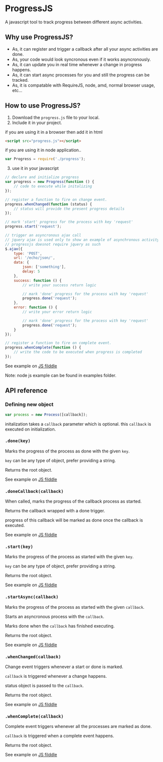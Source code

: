 # ProgressJS 

A javascript tool to track progress between different async activities.

## Why use ProgressJS?
* As, it can register and trigger a callback after all your async activities are done.
* As, your code would look syncronous even if it works asyncronously.
* As, it can update you in real time whenever a change in progress happens.
* As, it can start async processes for you and still the progress can be tracked.
* As, it is compatable with RequireJS, node, amd, normal browser usage, etc...

## How to use ProgressJS?
1. Download the `progress.js` file to your local.
2. Include it in your project.

  if you are using it in a browser then add it in html
  ``` html
  <script src="progress.js"></script>
  ```

  if you are using it in node application..
  ```js
  var Progress = require('./progress');
  ```

3. use it in your javascript
```js
// declare and initialize progress
var progress = new Progress(function () {
    // code to execute while initalizing
});

// register a function to fire on change event.
progress.whenChanged(function (status) {
    // status will provide the present progress details
});

// mark 'start' progress for the process with key 'request'
progress.start('request');

// trigger an asyncronous ajax call
// jquery ajax is used only to show an example of asynchronous activity
// progressjs doesnot require jquery as such
$.ajax({ 
    type: 'POST',
    url: '/echo/json/',
    data: {
        json: ['something'],
        delay: 5
    },
    success: function () {
        // write your success return logic

        // mark 'done' progress for the process with key 'request'
        progress.done('request');
    },
    error: function () {
        // write your error return logic

        // mark 'done' progress for the process with key 'request'
        progress.done('request');
    }
});

// register a function to fire on complete event.
progress.whenComplete(function () {
    // write the code to be executed when progress is completed
});
```
See example on [JS filddle](http://jsfiddle.net/thebhaskara/ky29ou4e/)

Note: node js example can be found in examples folder.

## API reference

### Defining new object
```js
var process = new Process([callback]);
```
initalization takes a `callback` parameter which is optional.
this `callback` is executed on initialization.

### `.done(key)`

Marks the progress of the process as done with the given `key`.

`key` can be any type of object, prefer providing a string.

Returns the root object.

See example on [JS filddle](http://jsfiddle.net/thebhaskara/ky29ou4e/)

### `.doneCallback(callback)`

When called, marks the progress of the callback process as started.

Returns the callback wrapped with a done trigger.

progress of this callback will be marked as done once the callback is executed.

See example on [JS filddle](http://jsfiddle.net/thebhaskara/b43ycfs0/)

### `.start(key)`

Marks the progress of the process as started with the given `key`.

`key` can be any type of object, prefer providing a string.

Returns the root object.

See example on [JS filddle](http://jsfiddle.net/thebhaskara/b43ycfs0/)

### `.startAsync(callback)`

Marks the progress of the process as started with the given `callback`.

Starts an asyncronous process with the `callback`. 

Marks done when the `callback` has finished executing.

Returns the root object.

See example on [JS filddle](http://jsfiddle.net/thebhaskara/6n1uc7y5/)

### `.whenChanged(callback)`

Change event triggers whenever a start or done is marked.

`callback` is triggered whenever a change happens.

status object is passed to the `callback`.

Returns the root object.

See example on [JS filddle](http://jsfiddle.net/thebhaskara/b43ycfs0/)

### `.whenComplete(callback)`

Complete event triggers whenever all the processes are marked as done.

`callback` is triggered when a complete event happens.

Returns the root object.

See example on [JS filddle](http://jsfiddle.net/thebhaskara/b43ycfs0/)

